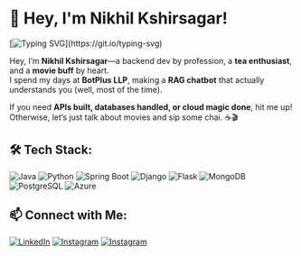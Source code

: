 # 👋 Hey, I'm Nikhil Kshirsagar!

[![Typing SVG](https://readme-typing-svg.herokuapp.com?size=24&color=FFD700&width=600&lines=Backend+Dev+%7C+Tea+Lover+%7C+Movie+Buff;Building+RAG+Chatbots+at+BotPlus+LLP;I+write+code,+sip+tea,+Travel+,+and+click+memories!)](https://git.io/typing-svg)

Hey, I’m **Nikhil Kshirsagar**—a backend dev by profession, a **tea enthusiast**, and a **movie buff** by heart.  
I spend my days at **BotPlus LLP**, making a **RAG chatbot** that actually understands you (well, most of the time).  

If you need **APIs built, databases handled, or cloud magic done**, hit me up! Otherwise, let’s just talk about movies and sip some chai. ☕🎬 

## 🛠️ Tech Stack:
![Java](https://img.shields.io/badge/Java-ED8B00?style=for-the-badge&logo=java&logoColor=white)
![Python](https://img.shields.io/badge/Python-3776AB?style=for-the-badge&logo=python&logoColor=white)
![Spring Boot](https://img.shields.io/badge/Spring%20Boot-6DB33F?style=for-the-badge&logo=spring-boot&logoColor=white)
![Django](https://img.shields.io/badge/Django-092E20?style=for-the-badge&logo=django&logoColor=white)
![Flask](https://img.shields.io/badge/Flask-000000?style=for-the-badge&logo=flask&logoColor=white)
![MongoDB](https://img.shields.io/badge/MongoDB-47A248?style=for-the-badge&logo=mongodb&logoColor=white)
![PostgreSQL](https://img.shields.io/badge/PostgreSQL-336791?style=for-the-badge&logo=postgresql&logoColor=white)
![Azure](https://img.shields.io/badge/Microsoft%20Azure-0078D4?style=for-the-badge&logo=microsoft-azure&logoColor=white)

## 📫 Connect with Me:
[![LinkedIn](https://img.shields.io/badge/LinkedIn-blue?style=for-the-badge&logo=linkedin)](https://www.linkedin.com/in/nikhil-kshirsagar-022889287?trk=contact-info)
[![Instagram](https://img.shields.io/badge/Instagram(Photography)-E4405F?style=for-the-badge&logo=instagram&logoColor=white)](https://www.instagram.com/nick_clicks_24?igsh=dnBmaWZkbG4zbmJw)
[![Instagram](https://img.shields.io/badge/Instagram(personal)-E4405F?style=for-the-badge&logo=instagram&logoColor=white)](https://www.instagram.com/nikhil_s_k_434?igsh=dGFyY3Y5OHY5NHRz)
